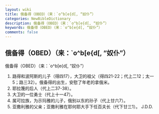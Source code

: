 ```yaml
---
layout: wiki
title: 俄备得（OBED）（来：`o^b[e{d[, “奴仆”）
categories: NewBibleDictionary
description: 俄备得（OBED）（来：`o^b[e{d[, “奴仆”）
keywords: 俄备得（OBED）（来：`o^b[e{d[, “奴仆”）
comments: false
---
```


## 俄备得（OBED）（来：`o^b[e{d[, “奴仆”）



俄备得（OBED）（来：`o^b[e{d[, “奴仆”）
1. 路得和波阿斯的儿子（得四17），大卫的祖父（得四21-22；代上二12；太一5；路三32）。俄备得的出生，安慰了年老的拿俄米。
2. 耶拉篾的后人（代上二37-38）。
3. 大卫的一位勇士（代上十一47）。
4. 属可拉族，为示玛雅的儿子，俄别以东的孙子（代上廿六7）。
5. 亚撒利雅的父亲；亚撒利雅在耶何耶大手下任百夫长（代下廿三1）。
J.D.D.



